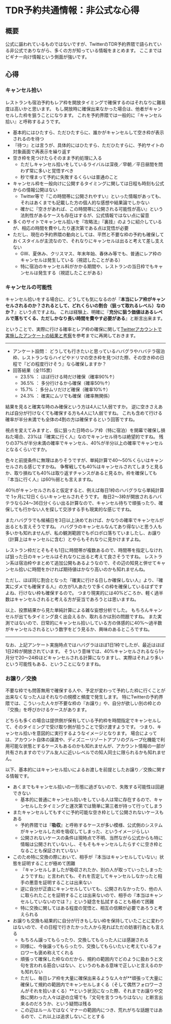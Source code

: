 # TDR予約共通情報：非公式な心得

## 概要

公式に謳われているものではないですが、TwitterのTDR予約界隈で語られている非公式でありながら、多くの方が知っている情報をまとめます。
ここまではビギナー向け情報という側面が強いです。


## 心得

### キャンセル拾い
レストランも宿泊予約もレア枠を開放タイミングで確保するのはそれなりに難易度は高いかと思います。
もし開放時に確保出来なかった場合は、他者がキャンセルした枠を狙うことになります。
これを予約界隈では一般的に『キャンセル拾い』と呼称するようです。

* 基本的にはひたすら、ただひたすらに、誰かがキャンセルして空き枠が表示されるのを待つ
* 『待つ』とは言うが、具体的にはひたすら、ただひたすらに、予約サイトの対象画面で再表示を繰り返す
* 空き枠を見つけたらそのまま予約処理に入る
    * ただしキャンセル拾いをしているライバルは深夜／早朝／平日昼間を問わず常に多いと覚悟すべき
    * 秒で埋まって予約に失敗するくらいは普通のこと
* キャンセル枠を一般向けに公開するタイミングに関しては日程も時刻も公式からの情報公開はない
    * Twitter等で『この時間帯に公開されやすい』といった情報があっても、それはあくまでも記載した方の個人的な感想や結果論でしかない
    * 確かに『空きがあれば、この時間帯に公開される可能性が高い』という法則性があるケースも存在はするが、公式情報ではない点に留意
* 多くのサイトでキャンセル拾いを『攻略法』『裏技』のように紹介しているが、相応の時間を費やしたり運次第である点は覚悟が必要
* ただし、現在の予約界隈の動向としては、平然と不要な枠の予約も確保しておくスタイルが主流なので、それなりにキャンセルは出ると考えて差し支えない
    * GW、夏休み、クリスマス、年末年始、春休み等でも、普通にレア枠のキャンセルは発生している（視認したことがある）
    * 特に宿泊のキャンセル料がかかる期間や、レストランの当日枠でもキャンセルは発生する（視認したことがある）


### キャンセルの可能性

キャンセル拾いをする場合に、どうしても気になるのが『**本当にレア枠がキャンセルされるのか？されるとして、どれくらいの割合（狙って取れるレベル）なのか？**』という点ですよね。
これは経験上、明確に『**充分に狙う価値はあるレベルで落ちてくる、ただしかなり長い時間を費やす必要がある**』と断言出来ます。

ということで、実際に行ける確率とレア枠の確保に関して[Twitterアカウントで実施したアンケートの結果と考察](https://twitter.com/GsttnTwt/status/1517755369426018304)を参考までに再掲しておきます。

----

* アンケート設問： どうしても行きたいと思っているハバグラやハバテラ宿泊枠、レストランならハイピやドリマの空き枠を見つけた際、その空き枠の日程で『どの程度行けそう』なら確保しますか？
* 回答結果（全115票）
    * 23.5% ： ほぼ行ける時だけ確保（確率90%↑）
    * 36.5% ： 多分行けるから確保（確率50％↑）
    * 15.7% ： 多分ムリだけど確保（確率10%↑）
    * 24.3% ： 確実にムリでも確保（確率無関係）

結果を見ると確実な時のみ確保という方は4人に1人弱ですか。
逆に空きさえあれば自分が行けなくても確保する方も4人に1人弱ですね。
これも含めて行ける確率が半分未満でも全体の4割の方は確保するという回答ですね。

視点を変えてみますと、仮に狙った日時のレア枠（特に宿泊）を開幕で確保し損ねた場合、23%は『確実に行く人』なのでキャンセル待ちは絶望的ですね。
残りの37%が半分未満の確率でキャンセル、40%が半分以上の確率でキャンセルとなるくらいですか。

色々と前提条件に無理はありそうですが、単純計算で40～50%くらいはキャンセルされる感じですかね。
争奪戦しても40%はキャンセルされてしまうと見るか、取り損ねても40%は取り返すチャンスがあると見るか。枠を確保しても『本当に行く人』は60％弱とも言えますね。

40％がキャンセルされると仮定すると、例えば毎日1枠のハバグラなら単純計算で 1ヶ月に12日くらいキャンセルされそうです。
毎日2～3枠が開放されるハバテラなら24～36日分くらい出る計算なので、キャンセル待ちで頑張ったり、確保しても行かない人を探して交渉する手も現実的な感じですね。

またハバグラでも候補日を3日以上決めておけば、かなりの確率でキャンセルが出るとも言えそうですね。
ハバグラのキャンセルなんてあり得ないと思う人も多いかも知れませんが、私の観測範囲でもポロポロ落ちていましたし、お譲り（計算上はキャンセルに含む）とやらもそれなりに見かけますよね。

レストラン枠だとそもそも1日に時間帯が複数あるので、時間帯を指定しなければ狙った日のキャンセルはそれなりに出ると考えて良さそうですね。
レストラン系は宿泊枠やまとめて追加公開もあるようなので、その辺の知見と併せてキャンセル拾いに時間をかければ期待値はかなり高いのかも知れませんね。

ただし、ほぼ同じ割合となった『確実に行ける日しか確保しない人』より、『確実にダメでも確保する人』の方が1人あたりで多くの枠を確保しているはずですよね、行けない枠も確保するので。
つまり現実的には40%どころか、軽く過半数はキャンセルされると考える方が妥当であろうとは思いますね。

以上、投票結果から見た単純計算による雑な妄想分析でした。
もちろんキャンセルが出てもタイミング良く出会えるか、取れるかは別の問題ですね。
また実測ではないので、日常的にキャンセル拾いしている方の体感的に40%～過半数がキャンセルされるという数字をどう見るか、興味のあるところですね。

----

なお、上記アンケート実施時点ではハバグラはほぼ1日1枠でしたが、最近はほぼ1日2枠が開放されています。
そういう意味では、40%キャンセルされるなら1ヶ月分で20～24枠ほどキャンセルされる計算になりますし、実際はそれより多いという可能性もある、ということになりますね。


### お譲り／交換

不要な枠でも問答無用で確保する人や、予定が変わって予約した枠に行くことが出来なくなった人はそれなりの規模と頻度で発生します。
特にTwitterの予約界隈では、こういった人々が不要な枠の『お譲り』や、自分が欲しい別の枠との『交換』を呼びかけるケースがあります。

どちらも多くの場合は提供側が保有している予約枠を時間指定でキャンセルして、そのタイミングで受け取り側が拾うことで受け渡すようです。
つまり、キャンセル拾いを意図的に実行するようなイメージとなります。
場合によっては、アカウント自体の譲渡や、ディズニーリゾートアプリのグループ化機能で利用可能な状態とするケースもあるのかも知れませんが、アカウント情報の一部が共有されますのでリアル友人に近いレベルでの知人同士に限られるかも知れません。

以下、基本的にはキャンセル拾いによるお渡しを前提としたお譲り／交換に関する情報です。

* あくまでもキャンセル拾いの一形態に過ぎないので、失敗する可能性は回避できない
    * 基本的に普通にキャンセル拾いをしている人は常に存在するので、キャンセルしたタイミングと運次第では簡単に第三者が持って行ってしまう
* またキャンセルしてもすぐに予約可能な空き枠として公開されないケースもある
    * 予約界隈では『**吸収**』と呼称するケースが多い模様、公式側のシステムがキャンセルした枠を吸収してしまった、というイメージらしい
    * 公開されないケースの条件は現時点で不明、当然ながら公式からも特に情報は公開されていないし、そもそもキャンセルしたらすぐに空き枠となることも保証されていない
* このため特に交換の際において、相手が『本当はキャンセルしていない』状態を証明することが極めて困難
    * 『キャンセルしましたが吸収されたか、別の人が取っていったしまったようですね』と言われても、それを否定してキャンセルしなかったと相手の悪意を証明することは出来ない
    * 逆に自分が正直にキャンセルしていても、公開されなかったり、他の人に取られたことを証明することは出来ないので、相手の『本当はキャンセルしていないのでは？』という疑念を払拭することも極めて困難
    * 特に交換に関してはある程度の覚悟と、相互の信頼が必要であろうと考えられる
* お譲りも交換も結果的に自分が行きもしない枠を保持していたことに変わりはないので、その日程で行きたかった人から見ればただの妨害行為とも言える
    * もちろん譲ってもらったり、交換してもらった人には感謝される
    * 同様に、今後譲ってもらったり、交換してもらいたいと考えているフォロワーも褒め称えてくれる
    * 頑張って確保した枠なのだから、規約の範囲内でどのように扱おうと文句を言われる筋合いはない、というのもある意味で正しいと言えるのかも知れない
    * ただし、毎日レア枠を大量に確保出来るような人々が**頑張って大量に確保して規約の範囲内でキャンセルしまくる（そして偶然フォロワーさんがそれを拾いまくる）**という状況になった際、それまでお譲りや交換に関わった人々は逆の立場でも『文句を言うつもりはない』と断言出来るのだろうか、という疑問は残る
    * この辺はルールではなくマナーの範囲内につき、荒れがちな話題ではあるので、これ以上は追求しないこととする
